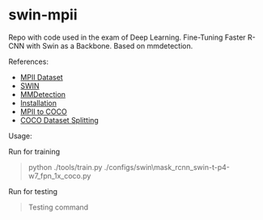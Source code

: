 # swin-mpii
Repo with code used in the exam of Deep Learning. Fine-Tuning Faster R-CNN with Swin as a Backbone. Based on mmdetection.

References:
  - [MPII Dataset](http://human-pose.mpi-inf.mpg.de/)
  - [SWIN](https://github.com/SwinTransformer/Swin-Transformer-Object-Detection)
  - [MMDetection](https://github.com/open-mmlab/mmdetection)
  - [Installation](https://mmdetection.readthedocs.io/en/v2.11.0/get_started.html#a-from-scratch-setup-script)
  - [MPII to COCO](https://github.com/mks0601/TF-SimpleHumanPose/blob/master/tool/mpii2coco.py)
  - [COCO Dataset Splitting](https://github.com/akarazniewicz/cocosplit)
  
 Usage:
 
 Run for training
 >python ./tools/train.py ./configs/swin\mask_rcnn_swin-t-p4-w7_fpn_1x_coco.py
 
 Run for testing
 > Testing command
 
